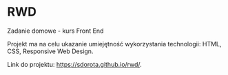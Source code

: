 # RWD
Zadanie domowe - kurs Front End

Projekt ma na celu ukazanie umiejętność wykorzystania technologii: HTML, CSS, Responsive Web Design.

Link do projektu: https://sdorota.github.io/rwd/.
